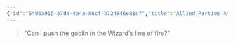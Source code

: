 ```yaml
---
{"id":"5406a915-37da-4a4a-86cf-b724846e81cf","title":"Allied Parties Attack Simultaneously","description":"Combined Team Turns house rule description.","publish":true,"date_created":"Monday, April 22nd 2024, 10:45:44 pm","date_modified":"Friday, May 10th 2024, 10:34:58 am","editing_lock":false,"live_preview":true,"cssclasses":["mado-heading"],"PassFrontmatter":true}
---
```



> "Can I push the goblin in the Wizard's line of fire?"

